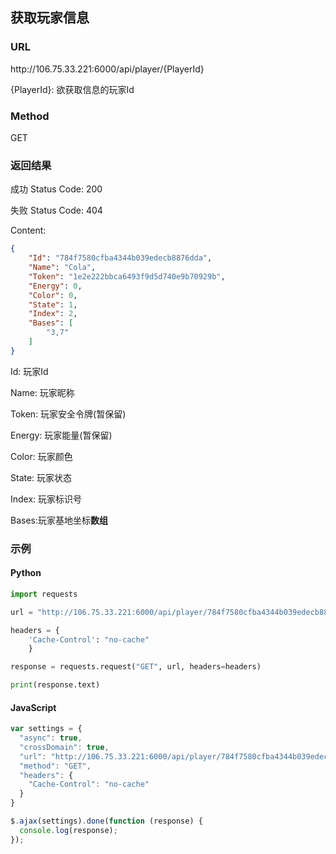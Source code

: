 ## 获取玩家信息

### URL
ht<span></span>tp://106.75.33.221:6000/api/player/{PlayerId}

{PlayerId}: 欲获取信息的玩家Id

### Method
GET

### 返回结果
成功 Status Code: 200

失败 Status Code: 404

Content: 
```json
{
    "Id": "784f7580cfba4344b039edecb8876dda",
    "Name": "Cola",
    "Token": "1e2e222bbca6493f9d5d740e9b70929b",
    "Energy": 0,
    "Color": 0,
    "State": 1,
    "Index": 2,
    "Bases": [
        "3,7"
    ]
}
```

Id: 玩家Id

Name: 玩家昵称

Token: 玩家安全令牌(暂保留)

Energy: 玩家能量(暂保留)

Color: 玩家颜色

State: 玩家状态

Index: 玩家标识号

Bases:玩家基地坐标**数组**

### 示例
#### Python
```python
import requests

url = "http://106.75.33.221:6000/api/player/784f7580cfba4344b039edecb8876dda"

headers = {
    'Cache-Control': "no-cache"
    }

response = requests.request("GET", url, headers=headers)

print(response.text)
```

#### JavaScript
```javascript
var settings = {
  "async": true,
  "crossDomain": true,
  "url": "http://106.75.33.221:6000/api/player/784f7580cfba4344b039edecb8876dda",
  "method": "GET",
  "headers": {
    "Cache-Control": "no-cache"
  }
}

$.ajax(settings).done(function (response) {
  console.log(response);
});
```